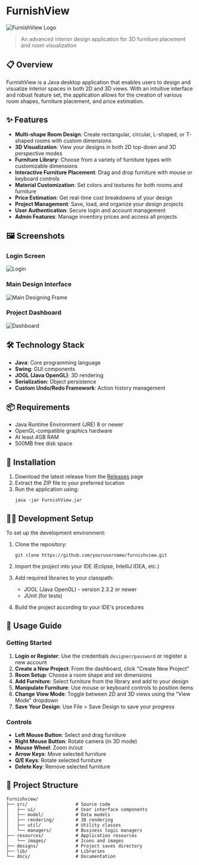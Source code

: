 # FurnishView

![FurnishView Logo](docs/images/logo.png)

> An advanced interior design application for 3D furniture placement and room visualization

## 📋 Overview

FurnishView is a Java desktop application that enables users to design and visualize interior spaces in both 2D and 3D views. With an intuitive interface and robust feature set, the application allows for the creation of various room shapes, furniture placement, and price estimation.

## ✨ Features

- **Multi-shape Room Design**: Create rectangular, circular, L-shaped, or T-shaped rooms with custom dimensions
- **3D Visualization**: View your designs in both 2D top-down and 3D perspective modes
- **Furniture Library**: Choose from a variety of furniture types with customizable dimensions
- **Interactive Furniture Placement**: Drag and drop furniture with mouse or keyboard controls
- **Material Customization**: Set colors and textures for both rooms and furniture
- **Price Estimation**: Get real-time cost breakdowns of your design
- **Project Management**: Save, load, and organize your design projects
- **User Authentication**: Secure login and account management
- **Admin Features**: Manage inventory prices and access all projects

## 🖼️ Screenshots

### Login Screen
![Login](https://github.com/user-attachments/assets/48c4e2be-ca97-4217-92a2-c30f7952e9bc)


### Main Design Interface
![Main Designing Frame](https://github.com/user-attachments/assets/42c6c441-9f5b-4fd5-acd9-f05ead028742)


### Project Dashboard
![Dashboard](https://github.com/user-attachments/assets/1967f577-fca8-4bf7-9826-9f3e6f5ec87f)


## 🛠️ Technology Stack

- **Java**: Core programming language
- **Swing**: GUI components
- **JOGL (Java OpenGL)**: 3D rendering
- **Serialization**: Object persistence
- **Custom Undo/Redo Framework**: Action history management

## 📦 Requirements

- Java Runtime Environment (JRE) 8 or newer
- OpenGL-compatible graphics hardware
- At least 4GB RAM
- 500MB free disk space

## 🚀 Installation

1. Download the latest release from the [Releases](https://github.com/kisarasandes1122/furnishview/releases) page
2. Extract the ZIP file to your preferred location
3. Run the application using:
   ```
   java -jar FurnishView.jar
   ```

## 👨‍💻 Development Setup

To set up the development environment:

1. Clone the repository:
   ```
   git clone https://github.com/yourusername/furnishview.git
   ```

2. Import the project into your IDE (Eclipse, IntelliJ IDEA, etc.)

3. Add required libraries to your classpath:
   - JOGL (Java OpenGL) - version 2.3.2 or newer
   - JUnit (for tests)

4. Build the project according to your IDE's procedures

## 📝 Usage Guide

### Getting Started

1. **Login or Register**: Use the credentials `designer/password` or register a new account
2. **Create a New Project**: From the dashboard, click "Create New Project"
3. **Room Setup**: Choose a room shape and set dimensions
4. **Add Furniture**: Select furniture from the library and add to your design
5. **Manipulate Furniture**: Use mouse or keyboard controls to position items
6. **Change View Mode**: Toggle between 2D and 3D views using the "View Mode" dropdown
7. **Save Your Design**: Use File > Save Design to save your progress

### Controls

- **Left Mouse Button**: Select and drag furniture
- **Right Mouse Button**: Rotate camera (in 3D mode)
- **Mouse Wheel**: Zoom in/out
- **Arrow Keys**: Move selected furniture
- **Q/E Keys**: Rotate selected furniture
- **Delete Key**: Remove selected furniture

## 🔧 Project Structure

```
furnishview/
├── src/                  # Source code
│   ├── ui/               # User interface components
│   ├── model/            # Data models
│   ├── rendering/        # 3D rendering
│   ├── util/             # Utility classes
│   └── managers/         # Business logic managers
├── resources/            # Application resources
│   └── images/           # Icons and images
├── designs/              # Project saves directory
├── lib/                  # Libraries
└── docs/                 # Documentation

